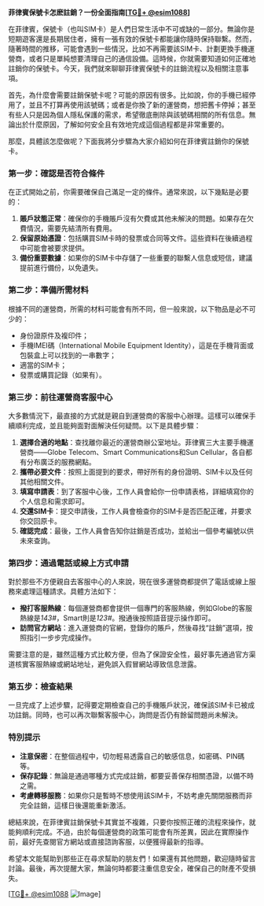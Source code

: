 **菲律賓保號卡怎麽註銷？一份全面指南[[TG💪+ @esim1088](https://t.me/s/esim1088)]**

在菲律賓，保號卡（也叫SIM卡）是人們日常生活中不可或缺的一部分。無論你是短期遊客還是長期居住者，擁有一張有效的保號卡都能讓你隨時保持聯繫。然而，隨著時間的推移，可能會遇到一些情況，比如不再需要該SIM卡、計劃更換手機運營商，或者只是單純想要清理自己的通信設備。這時候，你就需要知道如何正確地註銷你的保號卡。今天，我們就來聊聊菲律賓保號卡的註銷流程以及相關注意事項。

首先，為什麼會需要註銷保號卡呢？可能的原因有很多。比如說，你的手機已經停用了，並且不打算再使用該號碼；或者是你換了新的運營商，想把舊卡停掉；甚至有些人只是因為個人隱私保護的需求，希望徹底刪除與該號碼相關的所有信息。無論出於什麼原因，了解如何安全且有效地完成這個過程都是非常重要的。

那麼，具體該怎麼做呢？下面我將分步驟為大家介紹如何在菲律賓註銷你的保號卡。

### **第一步：確認是否符合條件**
在正式開始之前，你需要確保自己滿足一定的條件。通常來說，以下幾點是必要的：
1. **賬戶狀態正常**：確保你的手機賬戶沒有欠費或其他未解決的問題。如果存在欠費情況，需要先結清所有費用。
2. **保留原始憑證**：包括購買SIM卡時的發票或合同等文件。這些資料在後續過程中可能會被要求提供。
3. **備份重要數據**：如果你的SIM卡中存儲了一些重要的聯繫人信息或短信，建議提前進行備份，以免遺失。

### **第二步：準備所需材料**
根據不同的運營商，所需的材料可能會有所不同，但一般來說，以下物品是必不可少的：
- 身份證原件及複印件；
- 手機IMEI碼（International Mobile Equipment Identity），這是在手機背面或包裝盒上可以找到的一串數字；
- 適當的SIM卡；
- 發票或購買記錄（如果有）。

### **第三步：前往運營商客服中心**
大多數情況下，最直接的方式就是親自到運營商的客服中心辦理。這樣可以確保手續順利完成，並且能夠面對面解決任何疑問。以下是具體步驟：

1. **選擇合適的地點**：查找離你最近的運營商辦公室地址。菲律賓三大主要手機運營商——Globe Telecom、Smart Communications和Sun Cellular，各自都有分布廣泛的服務網點。
2. **攜帶必要文件**：按照上面提到的要求，帶好所有的身份證明、SIM卡以及任何其他相關文件。
3. **填寫申請表**：到了客服中心後，工作人員會給你一份申請表格，詳細填寫你的个人信息和需求即可。
4. **交還SIM卡**：提交申請後，工作人員會檢查你的SIM卡是否匹配正確，并要求你交回原卡。
5. **確認完成**：最後，工作人員會告知你註銷是否成功，並給出一個參考編號以供未來查詢。

### **第四步：通過電話或線上方式申請**
對於那些不方便親自去客服中心的人來說，現在很多運營商都提供了電話或線上服務來處理這種請求。具體方法如下：
- **撥打客服熱線**：每個運營商都會提供一個專門的客服熱線，例如Globe的客服熱線是*143#*，Smart則是*123#*。撥通後按照語音提示操作即可。
- **訪問官方網站**：進入運營商的官網，登錄你的賬戶，然後尋找“註銷”選項，按照指引一步步完成操作。

需要注意的是，雖然這種方式比較方便，但為了保證安全性，最好事先通過官方渠道核實客服熱線或網站地址，避免誤入假冒網站導致信息泄露。

### **第五步：檢查結果**
一旦完成了上述步驟，記得要定期檢查自己的手機賬戶狀況，確保該SIM卡已被成功註銷。同時，也可以再次聯繫客服中心，詢問是否仍有餘留問題尚未解決。

### **特別提示**
- **注意保密**：在整個過程中，切勿輕易透露自己的敏感信息，如密碼、PIN碼等。
- **保存記錄**：無論是通過哪種方式完成註銷，都要妥善保存相關憑證，以備不時之需。
- **考慮轉移服務**：如果你只是暫時不想使用該SIM卡，不妨考慮先關閉服務而非完全註銷，這樣日後還能重新激活。

總結來說，在菲律賓註銷保號卡其實並不複雜，只要你按照正確的流程來操作，就能夠順利完成。不過，由於每個運營商的政策可能會有所差異，因此在實際操作前，最好先查閱官方網站或直接諮詢客服，以便獲得最新的指導。

希望本文能幫助到那些正在尋求幫助的朋友們！如果還有其他問題，歡迎隨時留言討論。最後，再次提醒大家，無論何時都要注重信息安全，確保自己的財產不受損失。

[[TG💪+ @esim1088](https://t.me/s/esim1088) ![Image](https://i.postimg.cc/4NQfJmqS/Snipaste-2025-05-13-00-14-12.png)]